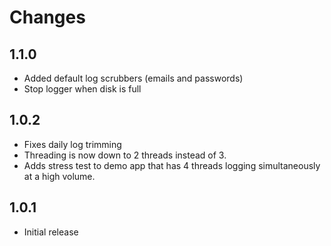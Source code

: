 # Changes

1.1.0
----------
- Added default log scrubbers (emails and passwords)
- Stop logger when disk is full

1.0.2
----------
- Fixes daily log trimming 
- Threading is now down to 2 threads instead of 3.
- Adds stress test to demo app that has 4 threads logging simultaneously at a high volume.

1.0.1
----------
- Initial release